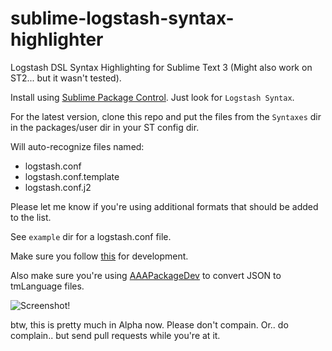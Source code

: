 sublime-logstash-syntax-highlighter
===================================

Logstash DSL Syntax Highlighting for Sublime Text 3 (Might also work on ST2... but it wasn't tested).

Install using [Sublime Package Control](https://sublime.wbond.net/installation).
Just look for `Logstash Syntax`.

For the latest version, clone this repo and put the files from the `Syntaxes` dir in the packages/user dir in your ST config dir.

Will auto-recognize files named:

* logstash.conf
* logstash.conf.template
* logstash.conf.j2

Please let me know if you're using additional formats that should be added to the list.

See `example` dir for a logstash.conf file.

Make sure you follow [this](http://docs.sublimetext.info/en/latest/extensibility/syntaxdefs.html) for development.

Also make sure you're using [AAAPackageDev](https://bitbucket.org/guillermooo/aaapackagedev) to convert JSON to tmLanguage files.

![Screenshot!](https://github.com/nir0s/sublime-logstash-syntax-highlighter/raw/master/scr.png)

btw, this is pretty much in Alpha now. Please don't compain. Or.. do complain.. but send pull requests while you're at it.
